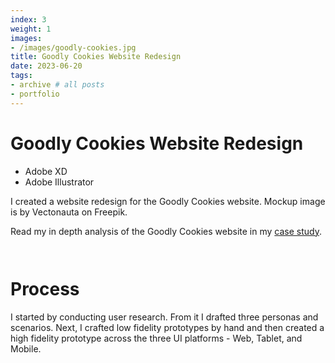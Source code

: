 ```yaml
---
index: 3
weight: 1
images:
- /images/goodly-cookies.jpg
title: Goodly Cookies Website Redesign
date: 2023-06-20
tags:
- archive # all posts
- portfolio
---
```


# Goodly Cookies Website Redesign
- Adobe XD
- Adobe Illustrator

I created a website redesign for the Goodly Cookies website. Mockup image is by Vectonauta on Freepik.

Read my in depth analysis of the Goodly Cookies website in my <a target="_blank" href="https://www.dropbox.com/s/u0rut9apcjy5381/Final%20Project%20-%20Goodly%20Cookies%20Website%20Case%20Study%20-%20Gomez.pdf?dl=0" style="color: var(--pink);" onmouseover="this.style.color='var(--dark)'" onmouseout="this.style.color='var(--pink)'">case study</a>.

<img src="/wave1.png" style="height:1em;margin-left:0">

# Process

I started by conducting user research. From it I drafted three personas and scenarios. Next, I crafted low fidelity prototypes by hand and then created a high fidelity prototype across the three UI platforms - Web, Tablet, and Mobile.

<img src="/wave2.png" style="height:1em;margin-left:0">